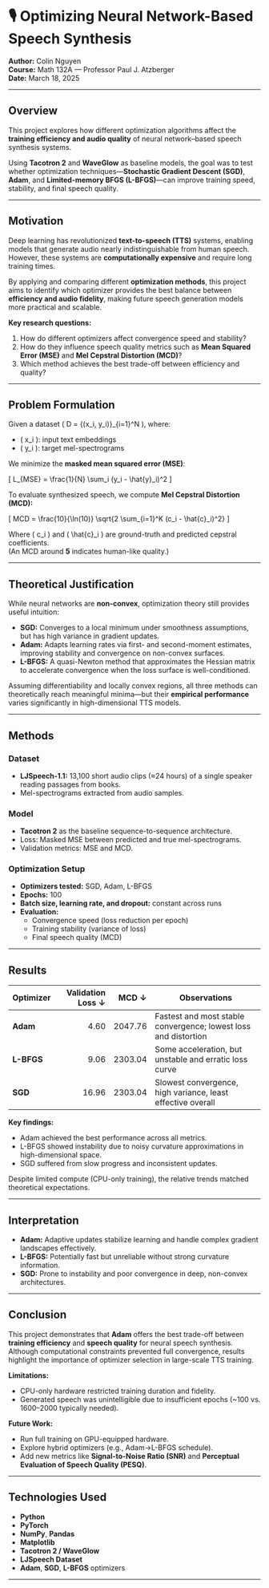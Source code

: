 # 🎙️ Optimizing Neural Network-Based Speech Synthesis

**Author:** Colin Nguyen  
**Course:** Math 132A — Professor Paul J. Atzberger  
**Date:** March 18, 2025  

---

## Overview
This project explores how different optimization algorithms affect the **training efficiency and audio quality** of neural network–based speech synthesis systems.  

Using **Tacotron 2** and **WaveGlow** as baseline models, the goal was to test whether optimization techniques—**Stochastic Gradient Descent (SGD)**, **Adam**, and **Limited-memory BFGS (L-BFGS)**—can improve training speed, stability, and final speech quality.

---

## Motivation
Deep learning has revolutionized **text-to-speech (TTS)** systems, enabling models that generate audio nearly indistinguishable from human speech. However, these systems are **computationally expensive** and require long training times.

By applying and comparing different **optimization methods**, this project aims to identify which optimizer provides the best balance between **efficiency and audio fidelity**, making future speech generation models more practical and scalable.

**Key research questions:**
1. How do different optimizers affect convergence speed and stability?
2. How do they influence speech quality metrics such as **Mean Squared Error (MSE)** and **Mel Cepstral Distortion (MCD)**?
3. Which method achieves the best trade-off between efficiency and quality?

---

## Problem Formulation

Given a dataset \( D = \{(x_i, y_i)\}_{i=1}^N \), where:
- \( x_i \): input text embeddings  
- \( y_i \): target mel-spectrograms  

We minimize the **masked mean squared error (MSE)**:

\[
L_{MSE} = \frac{1}{N} \sum_i (y_i - \hat{y}_i)^2
\]

To evaluate synthesized speech, we compute **Mel Cepstral Distortion (MCD):**

\[
MCD = \frac{10}{\ln(10)} \sqrt{2 \sum_{i=1}^K (c_i - \hat{c}_i)^2}
\]

Where \( c_i \) and \( \hat{c}_i \) are ground-truth and predicted cepstral coefficients.  
(An MCD around **5** indicates human-like quality.)

---

## Theoretical Justification

While neural networks are **non-convex**, optimization theory still provides useful intuition:

- **SGD:** Converges to a local minimum under smoothness assumptions, but has high variance in gradient updates.  
- **Adam:** Adapts learning rates via first- and second-moment estimates, improving stability and convergence on non-convex surfaces.  
- **L-BFGS:** A quasi-Newton method that approximates the Hessian matrix to accelerate convergence when the loss surface is well-conditioned.

Assuming differentiability and locally convex regions, all three methods can theoretically reach meaningful minima—but their **empirical performance** varies significantly in high-dimensional TTS models.

---

## Methods

### Dataset
- **LJSpeech-1.1:** 13,100 short audio clips (≈24 hours) of a single speaker reading passages from books.  
- Mel-spectrograms extracted from audio samples.

### Model
- **Tacotron 2** as the baseline sequence-to-sequence architecture.  
- Loss: Masked MSE between predicted and true mel-spectrograms.  
- Validation metrics: MSE and MCD.

### Optimization Setup
- **Optimizers tested:** SGD, Adam, L-BFGS  
- **Epochs:** 100  
- **Batch size, learning rate, and dropout:** constant across runs  
- **Evaluation:**  
  - Convergence speed (loss reduction per epoch)  
  - Training stability (variance of loss)  
  - Final speech quality (MCD)  

---

## Results

| Optimizer | Validation Loss ↓ | MCD ↓ | Observations |
|------------|------------------:|------:|--------------|
| **Adam** | 4.60 | 2047.76 | Fastest and most stable convergence; lowest loss and distortion |
| **L-BFGS** | 9.06 | 2303.04 | Some acceleration, but unstable and erratic loss curve |
| **SGD** | 16.96 | 2303.04 | Slowest convergence, high variance, least effective overall |

**Key findings:**
- Adam achieved the best performance across all metrics.  
- L-BFGS showed instability due to noisy curvature approximations in high-dimensional space.  
- SGD suffered from slow progress and inconsistent updates.  

Despite limited compute (CPU-only training), the relative trends matched theoretical expectations.

---

## Interpretation

- **Adam:** Adaptive updates stabilize learning and handle complex gradient landscapes effectively.  
- **L-BFGS:** Potentially fast but unreliable without strong curvature information.  
- **SGD:** Prone to instability and poor convergence in deep, non-convex architectures.  

---

## Conclusion

This project demonstrates that **Adam** offers the best trade-off between **training efficiency** and **speech quality** for neural speech synthesis.  
Although computational constraints prevented full convergence, results highlight the importance of optimizer selection in large-scale TTS training.

**Limitations:**
- CPU-only hardware restricted training duration and fidelity.  
- Generated speech was unintelligible due to insufficient epochs (~100 vs. 1600–2000 typically needed).

**Future Work:**
- Run full training on GPU-equipped hardware.  
- Explore hybrid optimizers (e.g., Adam→L-BFGS schedule).  
- Add new metrics like **Signal-to-Noise Ratio (SNR)** and **Perceptual Evaluation of Speech Quality (PESQ)**.

---

## Technologies Used
- **Python**
- **PyTorch**
- **NumPy**, **Pandas**
- **Matplotlib**
- **Tacotron 2 / WaveGlow**
- **LJSpeech Dataset**
- **Adam**, **SGD**, **L-BFGS** optimizers

---
